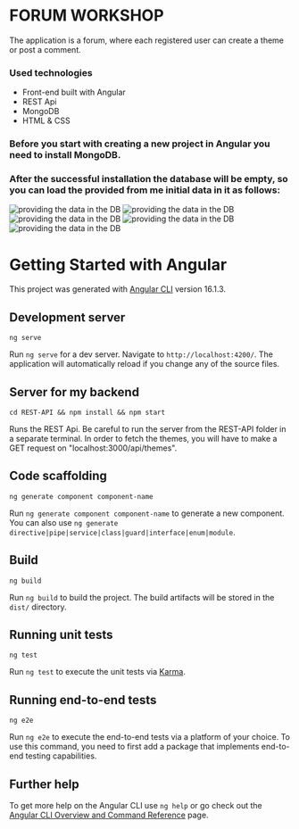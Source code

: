 # FORUM WORKSHOP 

The application is a forum, where each registered user can create a theme or post a comment. 

### Used technologies

- Front-end built with Angular
- REST Api 
- MongoDB
- HTML & CSS

### Before you start with creating a new project in Angular you need to install MongoDB.

### After the successful installation the database will be empty, so you can load the provided from me initial data in it as follows:

![providing the data in the DB](https://github.com/kalinsky-dev/FORUM-WORKSHOP-Angular/blob/main/screenshots/1.png)
![providing the data in the DB](https://github.com/kalinsky-dev/FORUM-WORKSHOP-Angular/blob/main/screenshots/2.png)
![providing the data in the DB](https://github.com/kalinsky-dev/FORUM-WORKSHOP-Angular/blob/main/screenshots/3.png)
![providing the data in the DB](https://github.com/kalinsky-dev/FORUM-WORKSHOP-Angular/blob/main/screenshots/4.png)
![providing the data in the DB](https://github.com/kalinsky-dev/FORUM-WORKSHOP-Angular/blob/main/screenshots/5.png)

# Getting Started with Angular

This project was generated with [Angular CLI](https://github.com/angular/angular-cli) version 16.1.3.

## Development server

```
ng serve
```
Run `ng serve` for a dev server. Navigate to `http://localhost:4200/`. The application will automatically reload if you change any of the source files.

## Server for my backend

```
cd REST-API && npm install && npm start
```
Runs the REST Api. 
Be careful to run the server from the REST-API folder in a separate terminal.
In order to fetch the themes, you will have to make a GET request on "localhost:3000/api/themes".

## Code scaffolding

```
ng generate component component-name
```
Run `ng generate component component-name` to generate a new component. You can also use `ng generate directive|pipe|service|class|guard|interface|enum|module`.

## Build

```
ng build
```
Run `ng build` to build the project. The build artifacts will be stored in the `dist/` directory.

## Running unit tests

```
ng test
```
Run `ng test` to execute the unit tests via [Karma](https://karma-runner.github.io).

## Running end-to-end tests

```
ng e2e
```
Run `ng e2e` to execute the end-to-end tests via a platform of your choice. To use this command, you need to first add a package that implements end-to-end testing capabilities.

## Further help

To get more help on the Angular CLI use `ng help` or go check out the [Angular CLI Overview and Command Reference](https://angular.io/cli) page.
